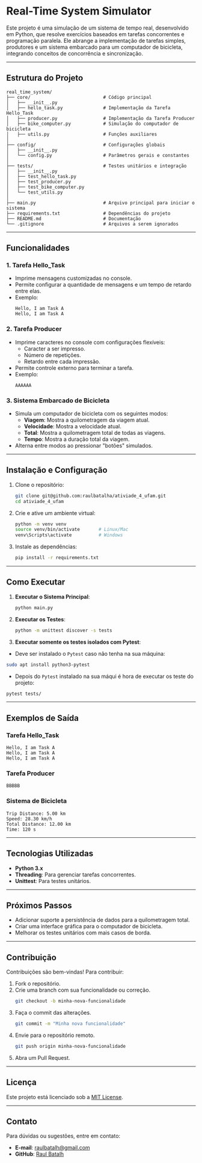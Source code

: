 # Real-Time System Simulator

Este projeto é uma simulação de um sistema de tempo real, desenvolvido em Python, que resolve exercícios baseados em tarefas concorrentes e programação paralela. Ele abrange a implementação de tarefas simples, produtores e um sistema embarcado para um computador de bicicleta, integrando conceitos de concorrência e sincronização.

---

## Estrutura do Projeto

```plaintext
real_time_system/
├── core/                           # Código principal
│   ├── __init__.py
│   ├── hello_task.py               # Implementação da Tarefa Hello_Task
│   ├── producer.py                 # Implementação da Tarefa Producer
│   ├── bike_computer.py            # Simulação do computador de bicicleta
│   ├── utils.py                    # Funções auxiliares
│
├── config/                         # Configurações globais
│   ├── __init__.py
│   └── config.py                   # Parâmetros gerais e constantes
│
├── tests/                          # Testes unitários e integração
│   ├── __init__.py
│   ├── test_hello_task.py
│   ├── test_producer.py
│   ├── test_bike_computer.py
│   └── test_utils.py
│
├── main.py                         # Arquivo principal para iniciar o sistema
├── requirements.txt                # Dependências do projeto
├── README.md                       # Documentação
└── .gitignore                      # Arquivos a serem ignorados
```

---

## Funcionalidades

### 1. **Tarefa Hello_Task**
- Imprime mensagens customizadas no console.
- Permite configurar a quantidade de mensagens e um tempo de retardo entre elas.
- Exemplo:
  ```plaintext
  Hello, I am Task A
  Hello, I am Task A
  ```

### 2. **Tarefa Producer**
- Imprime caracteres no console com configurações flexíveis:
  - Caracter a ser impresso.
  - Número de repetições.
  - Retardo entre cada impressão.
- Permite controle externo para terminar a tarefa.
- Exemplo:
  ```plaintext
  AAAAAA
  ```

### 3. **Sistema Embarcado de Bicicleta**
- Simula um computador de bicicleta com os seguintes modos:
  - **Viagem**: Mostra a quilometragem da viagem atual.
  - **Velocidade**: Mostra a velocidade atual.
  - **Total**: Mostra a quilometragem total de todas as viagens.
  - **Tempo**: Mostra a duração total da viagem.
- Alterna entre modos ao pressionar "botões" simulados.

---

## Instalação e Configuração

1. Clone o repositório:
   ```bash
   git clone git@github.com:raulbatalha/ativiade_4_ufam.git
   cd ativiade_4_ufam
   ```

2. Crie e ative um ambiente virtual:
   ```bash
   python -m venv venv
   source venv/bin/activate       # Linux/Mac
   venv\Scripts\activate          # Windows
   ```

3. Instale as dependências:
   ```bash
   pip install -r requirements.txt
   ```

---

## Como Executar

1. **Executar o Sistema Principal**:
   ```bash
   python main.py
   ```

2. **Executar os Testes**:
   ```bash
   python -m unittest discover -s tests
   ```

3. **Executar somente os testes isolados com Pytest**:
 - Deve ser instalado o `Pytest` caso não tenha na sua máquina:
 ```bash
 sudo apt install python3-pytest
  ```
  - Depois do `Pytest` instalado na sua máqui é hora de executar os teste do projeto: 
   ```bash
   pytest tests/
   ```
---

## Exemplos de Saída

### Tarefa Hello_Task
```plaintext
Hello, I am Task A
Hello, I am Task A
Hello, I am Task A
```

### Tarefa Producer
```plaintext
BBBBB
```

### Sistema de Bicicleta
```plaintext
Trip Distance: 5.00 km
Speed: 28.30 km/h
Total Distance: 12.00 km
Time: 120 s
```

---

## Tecnologias Utilizadas

- **Python 3.x**
- **Threading**: Para gerenciar tarefas concorrentes.
- **Unittest**: Para testes unitários.

---

## Próximos Passos

- Adicionar suporte a persistência de dados para a quilometragem total.
- Criar uma interface gráfica para o computador de bicicleta.
- Melhorar os testes unitários com mais casos de borda.

---

## Contribuição

Contribuições são bem-vindas! Para contribuir:

1. Fork o repositório.
2. Crie uma branch com sua funcionalidade ou correção.
   ```bash
   git checkout -b minha-nova-funcionalidade
   ```
3. Faça o commit das alterações.
   ```bash
   git commit -m "Minha nova funcionalidade"
   ```
4. Envie para o repositório remoto.
   ```bash
   git push origin minha-nova-funcionalidade
   ```
5. Abra um Pull Request.

---

## Licença

Este projeto está licenciado sob a [MIT License](LICENSE).

---

## Contato

Para dúvidas ou sugestões, entre em contato:
- **E-mail**: raulbatalh@gmail.com
- **GitHub**: [Raul Batalh](https://github.com/raulbatalha)
